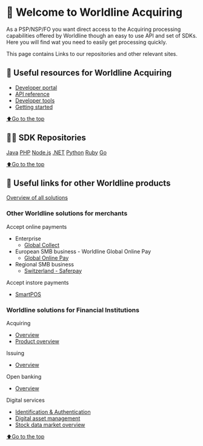 # 👋 Welcome to Worldline Acquiring
As a PSP/NSP/FO you want direct access to the Acquiring processing capabilities offered by Worldline though an easy to use API and set of SDKs. Here you will find wat you need to easily get processing quickly.

This page contains Links to our repositories and other relevant sites.

## 📜 Useful resources for Worldline Acquiring

- [Developer portal](https://docs.acquiring.worldline-solutions.com/)
- [API reference](https://docs.acquiring.worldline-solutions.com/api-reference/)
- [Developer tools](https://docs.acquiring.worldline-solutions.com/developer-tools/)
- [Getting started](https://docs.acquiring.worldline-solutions.com/getting-started/)

[⬆Go to the top](#top)
## 👩‍💻 SDK Repositories

[Java](https://github.com/Worldline-Acquiring/acquiring-sdk-java)
[PHP](https://github.com/Worldline-Acquiring/acquiring-sdk-php)
[Node.js](https://github.com/Worldline-Acquiring/acquiring-sdk-nodejs)
[.NET](https://github.com/Worldline-Acquiring/acquiring-sdk-dotnet)
[Python](https://github.com/Worldline-Acquiring/acquiring-sdk-python)
[Ruby](https://github.com/Worldline-Acquiring/acquiring-sdk-ruby)
[Go](https://github.com/Worldline-Acquiring/acquiring-sdk-go)

[⬆Go to the top](#top)

## 🌌 Useful links for other Worldline products 
[Overview of all solutions](https://developer.worldline.com)

### Other Worldline solutions for merchants
Accept online payments
- Enterprise
  - [Global Collect](https://docs.connect.worldline-solutions.com/)
- European SMB business - Worldline Global Online Pay
  - [Global Online Pay](https://docs.direct.worldline-solutions.com/en/index)
- Regional SMB business
  - [Switzerland - Saferpay](https://worldline.com/de-ch/home/top-navigation/developers/e-commerce-developer/developer.html)

Accept instore payments
- [SmartPOS](https://docs.smartpos.worldline-solutions.com/)

### Worldline solutions for Financial Institutions
 Acquiring 
- [Overview](https://financial-services.developer.worldline.com/acquiring-overview)
- [Product overview](https://financial-services.developer.worldline.com/acquiring/documentation?page=/acquiring)
 
 Issuing
- [Overview](https://financial-services.developer.worldline.com/issuing-overview)

 Open banking
- [Overview](https://financial-services.developer.worldline.com/open-banking/documentation?page=/node/240)
 
 Digital services
- [Identification & Authentication](https://financial-services.developer.worldline.com/ita-overview)
- [Digital asset management](https://financial-services.developer.worldline.com/dam-overview)
- [Stock data market overview](https://financial-services.developer.worldline.com/smd-overview)

[⬆Go to the top](#top)
